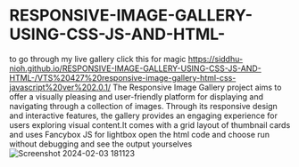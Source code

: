# RESPONSIVE-IMAGE-GALLERY-USING-CSS-JS-AND-HTML-
to go through my live gallery click this for magic https://siddhu-nioh.github.io/RESPONSIVE-IMAGE-GALLERY-USING-CSS-JS-AND-HTML-/VTS%20427%20responsive-image-gallery-html-css-javascript%20ver%202.0.1/
 The Responsive Image Gallery project aims to offer a visually pleasing and user-friendly platform for displaying and navigating through a collection of images. Through its responsive design and interactive features, the gallery provides an engaging experience for users exploring visual content.It comes with a grid layout of thumbnail cards and uses Fancybox JS for lightbox
open the html code and choose run without debugging and see the output yourselves
![Screenshot 2024-02-03 181123](https://github.com/siddhu-nioh/RESPONSIVE-IMAGE-GALLERY-USING-CSS-JS-AND-HTML-/assets/121369671/1ddde7d6-f802-4849-b8b5-3946db2df339)
